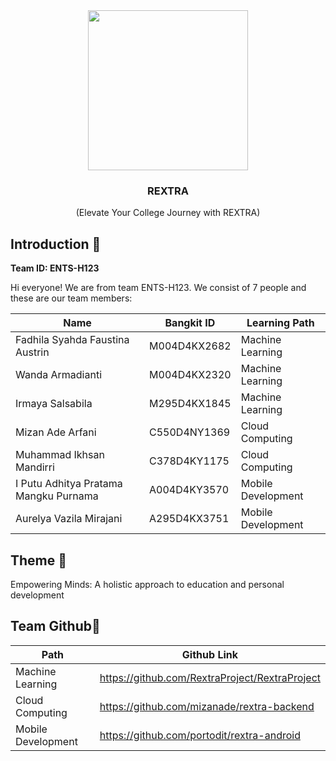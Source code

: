 <div align="center">
	<img src="https://avatars.githubusercontent.com/u/171216169?s=96&v=4" width="256" />
	<h3 align="center">REXTRA</h3>
	<p align="center">
		(Elevate Your College Journey with REXTRA)
		<br />
	</p>
</div>

## Introduction 👋
**Team ID: ENTS-H123**

Hi everyone! We are from team ENTS-H123. We consist of 7 people and these are our team members:

|Name|Bangkit ID|Learning Path|
|--|--|--|
|Fadhila Syahda Faustina Austrin|M004D4KX2682|Machine Learning|
|Wanda Armadianti|M004D4KX2320|Machine Learning|
|Irmaya Salsabila|M295D4KX1845|Machine Learning|
|Mizan Ade Arfani|C550D4NY1369|Cloud Computing|
|Muhammad Ikhsan Mandirri|C378D4KY1175|Cloud Computing|
|I Putu Adhitya Pratama Mangku Purnama|A004D4KY3570|Mobile Development|
|Aurelya Vazila Mirajani|A295D4KX3751|Mobile Development|

## Theme 🌾
Empowering Minds: A holistic approach to education and personal development

## Team Github🌟
|Path|Github Link|
|--|--|
|Machine Learning|https://github.com/RextraProject/RextraProject|
|Cloud Computing|https://github.com/mizanade/rextra-backend|
|Mobile Development|https://github.com/portodit/rextra-android|
